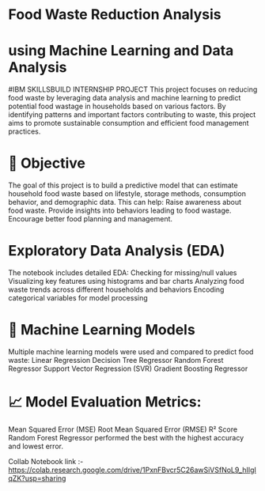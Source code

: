 #  Food Waste Reduction Analysis 
# using Machine Learning and Data Analysis 

#IBM SKILLSBUILD INTERNSHIP PROJECT 
This project focuses on reducing food waste by leveraging data analysis and machine learning to predict potential food wastage in households based on various factors. By identifying patterns and important factors contributing to waste, this project aims to promote sustainable consumption and efficient food management practices.

# 📌 Objective
The goal of this project is to build a predictive model that can estimate household food waste based on lifestyle, storage methods, consumption behavior, and demographic data. This can help:
Raise awareness about food waste.
Provide insights into behaviors leading to food wastage.
Encourage better food planning and management.

# Exploratory Data Analysis (EDA)
The notebook includes detailed EDA:
Checking for missing/null values
Visualizing key features using histograms and bar charts
Analyzing food waste trends across different households and behaviors
Encoding categorical variables for model processing

# 🧠 Machine Learning Models
Multiple machine learning models were used and compared to predict food waste:
Linear Regression
Decision Tree Regressor
Random Forest Regressor
Support Vector Regression (SVR)
Gradient Boosting Regressor

# 📈 Model Evaluation Metrics:
Mean Squared Error (MSE)
Root Mean Squared Error (RMSE)
R² Score
Random Forest Regressor performed the best with the highest accuracy and lowest error.

Collab Notebook link :- https://colab.research.google.com/drive/1PxnFBvcr5C26awSiVSfNoL9_hIIgIqZK?usp=sharing 
 

